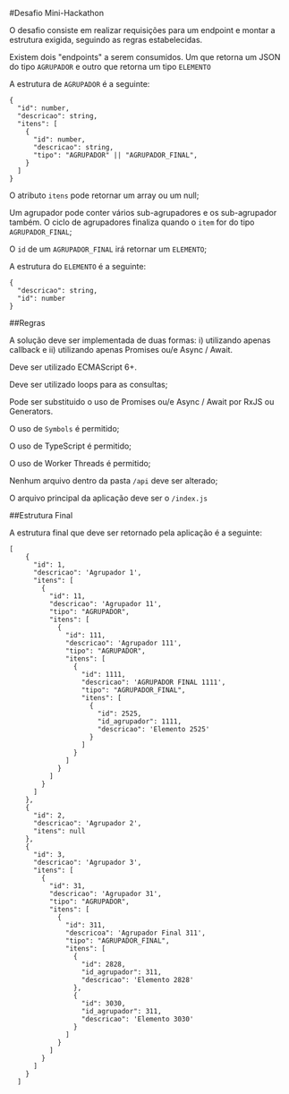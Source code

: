 #Desafio Mini-Hackathon

O desafio consiste em realizar requisições para um endpoint e montar a estrutura exigida, seguindo as regras estabelecidas.

Existem dois "endpoints" a serem consumidos. Um que retorna um JSON do tipo `AGRUPADOR` e outro que retorna um tipo `ELEMENTO`

A estrutura de `AGRUPADOR` é a seguinte:

```
{
  "id": number,
  "descricao": string,
  "itens": [
    {
      "id": number,
      "descricao": string,
      "tipo": "AGRUPADOR" || "AGRUPADOR_FINAL",
    }
  ]
}
```

O atributo `itens` pode retornar um array ou um null;

Um agrupador pode conter vários sub-agrupadores e os sub-agrupador também. O ciclo de agrupadores finaliza quando o `item` for do tipo `AGRUPADOR_FINAL`;
 
 O `id` de um `AGRUPADOR_FINAL` irá retornar um `ELEMENTO`; 

A estrutura do `ELEMENTO` é a seguinte:

```
{
  "descricao": string,
  "id": number
}
```

##Regras

A solução deve ser implementada de duas formas: i) utilizando apenas callback e ii) utilizando apenas Promises ou/e Async / Await.

Deve ser utilizado ECMAScript 6+. 

Deve ser utilizado loops para as consultas; 

Pode ser substituido o uso de Promises ou/e Async / Await por RxJS ou Generators.

O uso de `Symbols` é permitido;

O uso de TypeScript é permitido;

O uso de Worker Threads é permitido;

Nenhum arquivo dentro da pasta `/api` deve ser alterado;

O arquivo principal da aplicação deve ser o `/index.js`

##Estrutura Final

A estrutura final que deve ser retornado pela aplicação é a seguinte: 

```
[
    {
      "id": 1,
      "descricao": 'Agrupador 1',
      "itens": [
        {
          "id": 11,
          "descricao": 'Agrupador 11',
          "tipo": "AGRUPADOR",
          "itens": [
            {
              "id": 111,
              "descricao": 'Agrupador 111',
              "tipo": "AGRUPADOR",
              "itens": [
                {
                  "id": 1111,
                  "descricao": 'AGRUPADOR FINAL 1111',
                  "tipo": "AGRUPADOR_FINAL",
                  "itens": [
                    {
                      "id": 2525,
                      "id_agrupador": 1111,
                      "descricao": 'Elemento 2525'
                    }
                  ]
                }
              ]
            }
          ]
        }
      ]
    },
    {
      "id": 2,
      "descricao": 'Agrupador 2',
      "itens": null
    },
    {
      "id": 3,
      "descricao": 'Agrupador 3',
      "itens": [
        {
          "id": 31,
          "descricao": 'Agrupador 31',
          "tipo": "AGRUPADOR",
          "itens": [
            {
              "id": 311,
              "descricoa": 'Agrupador Final 311',
              "tipo": "AGRUPADOR_FINAL",
              "itens": [
                {
                  "id": 2828,
                  "id_agrupador": 311,
                  "descricao": 'Elemento 2828'
                },
                {
                  "id": 3030,
                  "id_agrupador": 311,
                  "descricao": 'Elemento 3030'
                }
              ]
            }
          ]
        }
      ]
    }
  ]
```